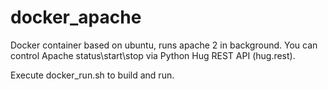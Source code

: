 # docker_apache
Docker container based on ubuntu, runs apache 2 in background.
You can control Apache status\start\stop via Python Hug REST API (hug.rest).

Execute docker_run.sh to build and run.

